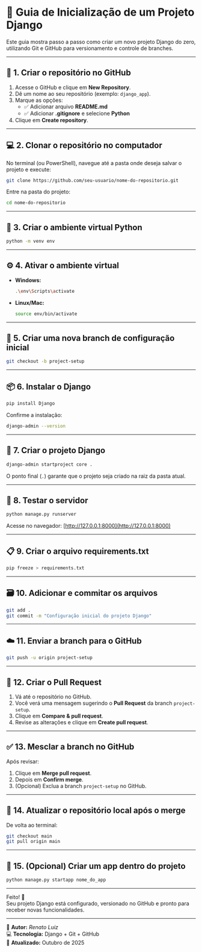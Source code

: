 # 🚀 Guia de Inicialização de um Projeto Django

Este guia mostra passo a passo como criar um novo projeto Django do zero, utilizando Git e GitHub para versionamento e controle de branches.

---

## 🧩 1. Criar o repositório no GitHub
1. Acesse o GitHub e clique em **New Repository**.  
2. Dê um nome ao seu repositório (exemplo: `django_app`).  
3. Marque as opções:
   - ✅ Adicionar arquivo **README.md**  
   - ✅ Adicionar **.gitignore** e selecione **Python**  
4. Clique em **Create repository**.

---

## 💻 2. Clonar o repositório no computador
No terminal (ou PowerShell), navegue até a pasta onde deseja salvar o projeto e execute:

```bash
git clone https://github.com/seu-usuario/nome-do-repositorio.git
```

Entre na pasta do projeto:
```bash
cd nome-do-repositorio
```

---

## 🐍 3. Criar o ambiente virtual Python
```bash
python -m venv env
```

---

## ⚙️ 4. Ativar o ambiente virtual
- **Windows:**
  ```bash
  .\env\Scripts\activate
  ```
- **Linux/Mac:**
  ```bash
  source env/bin/activate
  ```

---

## 🌱 5. Criar uma nova branch de configuração inicial
```bash
git checkout -b project-setup
```

---

## 📦 6. Instalar o Django
```bash
pip install Django
```

Confirme a instalação:
```bash
django-admin --version
```

---

## 🧱 7. Criar o projeto Django
```bash
django-admin startproject core .
```
O ponto final (`.`) garante que o projeto seja criado na raiz da pasta atual.

---

## 🧪 8. Testar o servidor
```bash
python manage.py runserver
```
Acesse no navegador: [http://127.0.0.1:8000](http://127.0.0.1:8000)

---

## 📋 9. Criar o arquivo requirements.txt
```bash
pip freeze > requirements.txt
```

---

## 🗃️ 10. Adicionar e commitar os arquivos
```bash
git add .
git commit -m "Configuração inicial do projeto Django"
```

---

## ☁️ 11. Enviar a branch para o GitHub
```bash
git push -u origin project-setup
```

---

## 🔄 12. Criar o Pull Request
1. Vá até o repositório no GitHub.  
2. Você verá uma mensagem sugerindo o **Pull Request** da branch `project-setup`.  
3. Clique em **Compare & pull request**.  
4. Revise as alterações e clique em **Create pull request**.

---

## ✅ 13. Mesclar a branch no GitHub
Após revisar:
1. Clique em **Merge pull request**.  
2. Depois em **Confirm merge**.  
3. (Opcional) Exclua a branch `project-setup` no GitHub.

---

## 🔄 14. Atualizar o repositório local após o merge
De volta ao terminal:
```bash
git checkout main
git pull origin main
```

---

## 🧰 15. (Opcional) Criar um app dentro do projeto
```bash
python manage.py startapp nome_do_app
```

---

Feito! 🎉  
Seu projeto Django está configurado, versionado no GitHub e pronto para receber novas funcionalidades.

---

📘 **Autor:** *Renato Luiz*  
💻 **Tecnologia:** Django + Git + GitHub  
📅 **Atualizado:** Outubro de 2025
